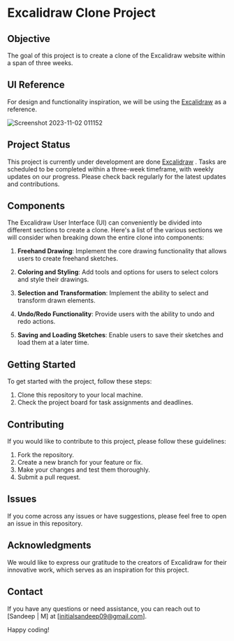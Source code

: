 # Excalidraw Clone Project 

## Objective
The goal of this project is to create a clone of the Excalidraw website within a span of three weeks.

## UI Reference
For design and functionality inspiration, we will be using the [Excalidraw](https://excalidraw.com/) as a reference.

![Screenshot 2023-11-02 011152](https://github.com/sandeep-mz/Excalidraw-clone/assets/108665091/126215a2-8b8d-40f2-9d21-c15fc0738bb2)


## Project Status
This project is currently under development are done [Excalidraw](https://sandeep-mz.github.io/Excalidraw-clone/) . Tasks are scheduled to be completed within a three-week timeframe, with weekly updates on our progress. Please check back regularly for the latest updates and contributions.

## Components
The Excalidraw User Interface (UI) can conveniently be divided into different sections to create a clone. Here's a list of the various sections we will consider when breaking down the entire clone into components:

1. **Freehand Drawing**: Implement the core drawing functionality that allows users to create freehand sketches.

2. **Coloring and Styling**: Add tools and options for users to select colors and style their drawings.

3. **Selection and Transformation**: Implement the ability to select and transform drawn elements.

4. **Undo/Redo Functionality**: Provide users with the ability to undo and redo actions.

5. **Saving and Loading Sketches**: Enable users to save their sketches and load them at a later time.

## Getting Started
To get started with the project, follow these steps:

1. Clone this repository to your local machine.
2. Check the project board for task assignments and deadlines.

## Contributing
If you would like to contribute to this project, please follow these guidelines:

1. Fork the repository.
2. Create a new branch for your feature or fix.
3. Make your changes and test them thoroughly.
4. Submit a pull request.

## Issues
If you come across any issues or have suggestions, please feel free to open an issue in this repository.

## Acknowledgments
We would like to express our gratitude to the creators of Excalidraw for their innovative work, which serves as an inspiration for this project.

## Contact
If you have any questions or need assistance, you can reach out to [Sandeep | M] at [initialsandeep09@gmail.com].

Happy coding!
